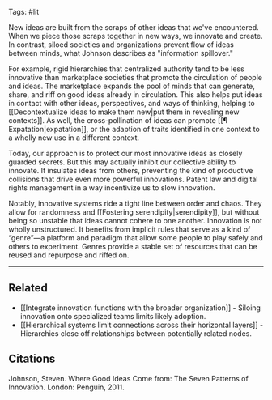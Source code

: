 Tags: #lit 

New ideas are built from the scraps of other ideas that we've encountered. When we piece those scraps together in new ways, we innovate and create. In contrast, siloed societies and organizations prevent flow of ideas between minds, what Johnson describes as "information spillover." 

For example, rigid hierarchies that centralized authority tend to be less innovative than marketplace societies that promote the circulation of people and ideas. The marketplace expands the pool of minds that can generate, share, and riff on good ideas already in circulation. This also helps put ideas in contact with other ideas, perspectives, and ways of thinking, helping to [[Decontextualize ideas to make them new|put them in revealing new contexts]]. As well, the cross-pollination of ideas can promote [[¶ Expatation|expatation]], or the adaption of traits identified in one context to a wholly new use in a different context. 

Today, our approach is to protect our most innovative ideas as closely guarded secrets. But this may actually inhibit our collective ability to innovate. It insulates ideas from others, preventing the kind of productive collisions that drive even more powerful innovations. Patent law and digital rights management in a way incentivize us to slow innovation. 

Notably, innovative systems ride a tight line between order and chaos. They allow for randomness and [[Fostering serendipity|serendipity]], but without being so unstable that ideas cannot cohere to one another. Innovation is not wholly unstructured. It benefits from implicit rules that serve as a kind of “genre”—a platform and paradigm that allow some people to play safely and others to experiment. Genres provide a stable set of resources that can be reused and repurpose and riffed on. 

---

## Related
- [[Integrate innovation functions with the broader organization]] - Siloing innovation onto specialized teams limits likely adoption.
- [[Hierarchical systems limit connections across their horizontal layers]] - Hierarchies close off relationships between potentially related nodes.

## Citations
Johnson, Steven. Where Good Ideas Come from: The Seven Patterns of Innovation. London: Penguin, 2011.
